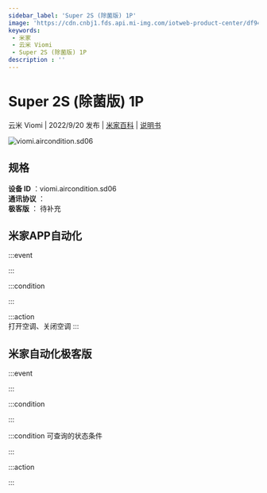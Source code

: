 ```yaml
---
sidebar_label: 'Super 2S (除菌版) 1P'
image: 'https://cdn.cnbj1.fds.api.mi-img.com/iotweb-product-center/df943c16749c8a7546eed2b59326c80c_1657956173833.png?GalaxyAccessKeyId=AKVGLQWBOVIRQ3XLEW&Expires=9223372036854775807&Signature=lP0abcwiA3ue6kE+H36A7jZx7yM='
keywords: 
 - 米家
 - 云米 Viomi
 - Super 2S (除菌版) 1P
description : ''
---
```

# Super 2S (除菌版) 1P

云米 Viomi | 2022/9/20 发布 | [米家百科](https://home.mi.com/webapp/content/baike/product/index.html?model=viomi.aircondition.sd06) | [说明书](https://home.mi.com/views/introduction.html?model=viomi.aircondition.sd06&region=cn)

![viomi.aircondition.sd06](https://cdn.cnbj1.fds.api.mi-img.com/iotweb-product-center/df943c16749c8a7546eed2b59326c80c_1657956173833.png?GalaxyAccessKeyId=AKVGLQWBOVIRQ3XLEW&Expires=9223372036854775807&Signature=lP0abcwiA3ue6kE+H36A7jZx7yM=)

## 规格  
> 
**设备 ID** ：viomi.aircondition.sd06  
**通讯协议** ：  
**极客版**  ： 待补充 


## 米家APP自动化  

:::event  

:::

:::condition  

:::

:::action   
打开空调、关闭空调
:::

## 米家自动化极客版  

:::event  

:::

:::condition  

:::

:::condition 可查询的状态条件  

:::

:::action  

:::

        

